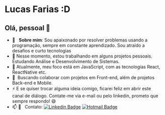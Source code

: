 # Lucas Farias :D

## Olá, pessoal 👋

- 💬  &nbsp; **Sobre mim**: Sou apaixonado por resolver problemas usando a programação, sempre em constante aprendizado. Sou atraído a desafios e curto tecnologias <br/>
- 🔭 Nesse momento, estou trabalhando em alguns projetos pessoais. Estudando Análise e Desenvolvimento de Sistemas. <br/>
- 🌱 Atualmente, meu foco está em JavaScript, com as tecnologias React, ReactNative etc. <br/>
- :purple_heart: &nbsp;Buscando colaborar com projetos em Front-end, além de projetos Back-end e Mobile. <br/>
- ⚡ E se quiser trocar alguma ideia comigo, ficarei feliz em abrir este canal de diálogo. Contate-me via e-mail ou pelo linkedin, prometo que sempre respondo! 😄 <br/>
- 📫 :email: &nbsp; Contato: [![Linkedin Badge](https://img.shields.io/badge/-LucasFarias-blue?style=flat-square&logo=Linkedin&logoColor=white&link=https://www.linkedin.com/in/lucasfariasm/)](https://www.linkedin.com/in/lucasfariasm/)
[![Hotmail Badge](https://img.shields.io/badge/-Hotmail-0078D4?style=flat-square&logo=microsoft-outlook&logoColor=white&link=mailto:lucasfarias.bsb@hotmail.com)](mailto:lucasfarias.bsb@hotmail.com)
